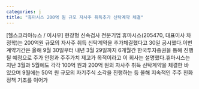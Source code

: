 ```yaml
---
categories: j
title: "휴마시스 200억 원 규모 자사주 취득추가 신탁계약 체결"
---
```

[헬스코리아뉴스 / 이시우] 현장형 신속검사 전문기업 휴마시스(205470, 대표이사 차정학)는 200억원 규모의 자사주 취득 신탁계약을 추가체결했다고 30일 공시했다.이번 계약기간은 올해 9월 30일부터 내년 3월 29일까지 6개월간 한국투자증권을 통해 진행될 예정으로 주가 안정과 주주가치 제고가 목적이라고 이 회사는 설명했다.휴마시스는 지난 3월과 5월에도 각각 100억 원과 200억 원의 자사주 취득 신탁계약을 체결한 바 있으며 9월에는 50억 원 규모의 자기주식 소각을 진행하는 등 올해 지속적인 주주 친화 정책 기조를 이어가